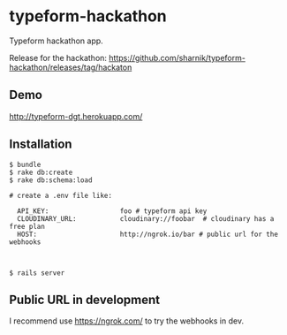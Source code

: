 # typeform-hackathon
Typeform hackathon app.

Release for the hackathon: https://github.com/sharnik/typeform-hackathon/releases/tag/hackaton

## Demo

http://typeform-dgt.herokuapp.com/

## Installation

```
$ bundle
$ rake db:create
$ rake db:schema:load

# create a .env file like:

  API_KEY:                  foo # typeform api key
  CLOUDINARY_URL:           cloudinary://foobar  # cloudinary has a free plan
  HOST:                     http://ngrok.io/bar # public url for the webhooks



$ rails server
```

## Public URL in development

I recommend use https://ngrok.com/ to try the webhooks in dev.
